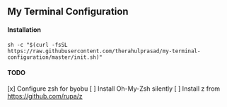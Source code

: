 ## My Terminal Configuration

#### Installation
`sh -c "$(curl -fsSL https://raw.githubusercontent.com/therahulprasad/my-terminal-configuration/master/init.sh)"`

#### TODO
[x] Configure zsh for byobu
[ ] Install Oh-My-Zsh silently
[ ] Install z from https://github.com/rupa/z